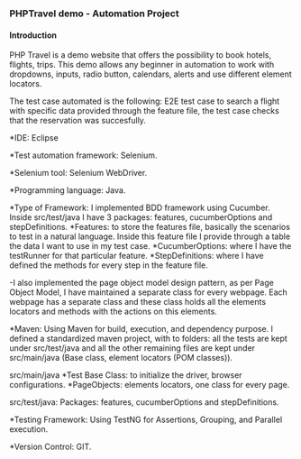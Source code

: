 ### PHPTravel demo - Automation Project

#### Introduction
PHP Travel is a demo website that offers the possibility to book hotels, flights, trips. This demo allows any beginner in automation to work with dropdowns, inputs, radio button, calendars, alerts and use different element locators.

The test case automated is the following:
E2E test case to search a flight with specific data provided through the feature file, the test case checks that the reservation was succesfully.

*IDE:
Eclipse

*Test automation framework:
Selenium.

*Selenium tool:
Selenium WebDriver.

*Programming language:
Java.

*Type of Framework:
I implemented BDD framework using Cucumber. 
Inside src/test/java I have 3 packages: features, cucumberOptions and stepDefinitions.
*Features: to store the features file, basically the scenarios to test in a natural language. Inside this feature file I provide through a table the data I want to use in my test case.
*CucumberOptions: where I have the testRunner for that particular feature.
*StepDefinitions: where I have defined the methods for every step in the feature file. 

-I also implemented the page object model design pattern, as per Page Object Model, I have maintained a separate class for every webpage. Each webpage has a separate class and these class holds all the elements locators and methods with the actions on this elements.

*Maven:
Using Maven for build, execution, and dependency purpose. I defined a standardized maven project, with to folders: all the tests are kept under src/test/java and all the other remaining files are kept under src/main/java (Base class, element locators (POM classes)).

src/main/java 
*Test Base Class: to initialize the driver, browser configurations. 
*PageObjects: elements locators, one class for every page.

src/test/java: 
Packages: features, cucumberOptions and stepDefinitions.

*Testing Framework:
Using TestNG for Assertions, Grouping, and Parallel execution.

*Version Control:
GIT.
